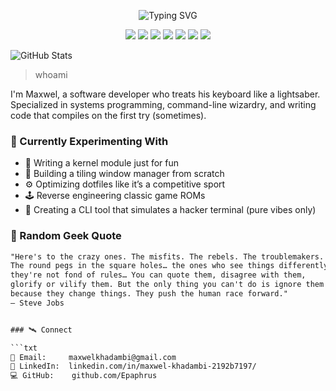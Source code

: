 <p align="center"> <img src="https://readme-typing-svg.herokuapp.com?font=Fira+Code&pause=1000&color=00FF00&center=true&vCenter=true&width=435&lines=Hey+there+%F0%9F%91%8B+Maxwel_here;I+write+code+like+it's+cyberpunk+2077;Terminal+is+my+natural+habitat;Linux+%7C+C+%7C+Vim+%7C+Open+Source+Addict" alt="Typing SVG" /> </p>

<p align="center"> <img src="https://img.shields.io/badge/Linux-FCC624?style=flat&logo=linux&logoColor=black" /> <img src="https://img.shields.io/badge/Vim-019733?style=flat&logo=vim&logoColor=white" /> <img src="https://img.shields.io/badge/Tmux-1BB91F?style=flat&logo=tmux&logoColor=white" /> <img src="https://img.shields.io/badge/C-00599C?style=flat&logo=c&logoColor=white" /> <img src="https://img.shields.io/badge/Rust-000000?style=flat&logo=rust&logoColor=white" /> <img src="https://img.shields.io/badge/Git-F05032?style=flat&logo=git&logoColor=white" /> <img src="https://img.shields.io/badge/Arch_Linux-1793D1?style=flat&logo=arch-linux&logoColor=white" /> </p>

![GitHub Stats](https://github-readme-stats.vercel.app/api?username=Epaphrus&show_icons=true&theme=tokyonight)

> whoami
> 
I'm Maxwel, a software developer who treats his keyboard like a lightsaber.
Specialized in systems programming, command-line wizardry, and writing code that
compiles on the first try (sometimes).

### 🔬 Currently Experimenting With

- 🧩 Writing a kernel module just for fun  
- 🧱 Building a tiling window manager from scratch  
- ⚙️ Optimizing dotfiles like it’s a competitive sport  
- 🕹️ Reverse engineering classic game ROMs  
- 🧙 Creating a CLI tool that simulates a hacker terminal (pure vibes only)


### 📜 Random Geek Quote

```txt
"Here's to the crazy ones. The misfits. The rebels. The troublemakers. 
The round pegs in the square holes… the ones who see things differently — 
they're not fond of rules… You can quote them, disagree with them, 
glorify or vilify them. But the only thing you can't do is ignore them 
because they change things. They push the human race forward."
― Steve Jobs


### 🛰️ Connect

```txt
📧 Email:     maxwelkhadambi@gmail.com  
🔗 LinkedIn:  linkedin.com/in/maxwel-khadambi-2192b7197/
💻 GitHub:    github.com/Epaphrus
